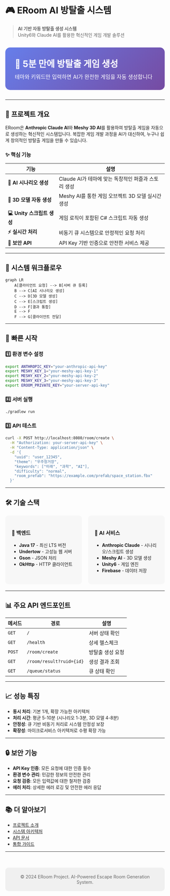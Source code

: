 # 🎮 ERoom AI 방탈출 시스템

> **AI 기반 자동 방탈출 생성 시스템**  
> Unity6와 Claude AI를 활용한 혁신적인 게임 개발 솔루션

<div style="background: linear-gradient(135deg, #667eea 0%, #764ba2 100%); padding: 30px; border-radius: 15px; color: white; margin: 30px 0;">
  <h2 style="margin: 0; font-size: 2em;">🚀 5분 만에 방탈출 게임 생성</h2>
  <p style="margin: 10px 0 0 0; font-size: 1.2em;">테마와 키워드만 입력하면 AI가 완전한 게임을 자동 생성합니다</p>
</div>

---

## 🎯 프로젝트 개요

ERoom은 **Anthropic Claude AI**와 **Meshy 3D AI**를 활용하여 방탈출 게임을 자동으로 생성하는 혁신적인 시스템입니다. 복잡한 게임 개발 과정을 AI가 대신하여, 누구나 쉽게 창의적인 방탈출 게임을 만들 수 있습니다.

### ✨ 핵심 기능

| 기능 | 설명 |
|------|------|
| **🤖 AI 시나리오 생성** | Claude AI가 테마에 맞는 독창적인 퍼즐과 스토리 생성 |
| **🎨 3D 모델 자동 생성** | Meshy AI를 통한 게임 오브젝트 3D 모델 실시간 생성 |
| **💻 Unity 스크립트 생성** | 게임 로직이 포함된 C# 스크립트 자동 생성 |
| **⚡ 실시간 처리** | 비동기 큐 시스템으로 안정적인 요청 처리 |
| **🔐 보안 API** | API Key 기반 인증으로 안전한 서비스 제공 |

---

## 🔄 시스템 워크플로우

```mermaid
graph LR
    A[클라이언트 요청] --> B[서버 큐 등록]
    B --> C[AI 시나리오 생성]
    C --> D[3D 모델 생성]
    C --> E[스크립트 생성]
    D --> F[결과 통합]
    E --> F
    F --> G[클라이언트 전달]
```

---

## 🚀 빠른 시작

### 1️⃣ 환경 변수 설정
```bash
export ANTHROPIC_KEY="your-anthropic-api-key"
export MESHY_KEY_1="your-meshy-api-key-1"
export MESHY_KEY_2="your-meshy-api-key-2"
export MESHY_KEY_3="your-meshy-api-key-3"
export EROOM_PRIVATE_KEY="your-server-api-key"
```

### 2️⃣ 서버 실행
```bash
./gradlew run
```

### 3️⃣ API 테스트
```bash
curl -X POST http://localhost:8080/room/create \
  -H "Authorization: your-server-api-key" \
  -H "Content-Type: application/json" \
  -d '{
    "uuid": "user_12345",
    "theme": "우주정거장",
    "keywords": ["미래", "과학", "AI"],
    "difficulty": "normal",
    "room_prefab": "https://example.com/prefab/space_station.fbx"
  }'
```

---

## 🛠️ 기술 스택

<div style="display: grid; grid-template-columns: repeat(2, 1fr); gap: 20px; margin: 20px 0;">
  <div style="background: #f7f7f7; padding: 20px; border-radius: 10px;">
    <h3>🔧 백엔드</h3>
    <ul>
      <li><strong>Java 17</strong> - 최신 LTS 버전</li>
      <li><strong>Undertow</strong> - 고성능 웹 서버</li>
      <li><strong>Gson</strong> - JSON 처리</li>
      <li><strong>OkHttp</strong> - HTTP 클라이언트</li>
    </ul>
  </div>
  <div style="background: #f7f7f7; padding: 20px; border-radius: 10px;">
    <h3>🤖 AI 서비스</h3>
    <ul>
      <li><strong>Anthropic Claude</strong> - 시나리오/스크립트 생성</li>
      <li><strong>Meshy AI</strong> - 3D 모델 생성</li>
      <li><strong>Unity6</strong> - 게임 엔진</li>
      <li><strong>Firebase</strong> - 데이터 저장</li>
    </ul>
  </div>
</div>

---

## 📊 주요 API 엔드포인트

| 메서드 | 경로 | 설명 |
|--------|------|------|
| `GET` | `/` | 서버 상태 확인 |
| `GET` | `/health` | 상세 헬스체크 |
| `POST` | `/room/create` | 방탈출 생성 요청 |
| `GET` | `/room/result?ruid={id}` | 생성 결과 조회 |
| `GET` | `/queue/status` | 큐 상태 확인 |

---

## 📈 성능 특징

- **동시 처리**: 기본 1개, 확장 가능한 아키텍처
- **처리 시간**: 평균 5-10분 (시나리오 1-3분, 3D 모델 4-8분)
- **안정성**: 큐 기반 비동기 처리로 시스템 안정성 보장
- **확장성**: 마이크로서비스 아키텍처로 수평 확장 가능

---

## 🔒 보안 기능

- **API Key 인증**: 모든 요청에 대한 인증 필수
- **환경 변수 관리**: 민감한 정보의 안전한 관리
- **요청 검증**: 모든 입력값에 대한 철저한 검증
- **에러 처리**: 상세한 에러 로깅 및 안전한 에러 응답

---

## 📚 더 알아보기

- [프로젝트 소개](project-overview/project-introduction.md)
- [시스템 아키텍처](project-overview/system-architecture.md)
- [API 문서](api-reference/rest-api-spec.md)
- [통합 가이드](integration/system-integration.md)

---

<div style="text-align: center; margin-top: 50px; padding: 20px; background: #f0f0f0; border-radius: 10px;">
  <p style="margin: 0; color: #666;">© 2024 ERoom Project. AI-Powered Escape Room Generation System.</p>
</div>